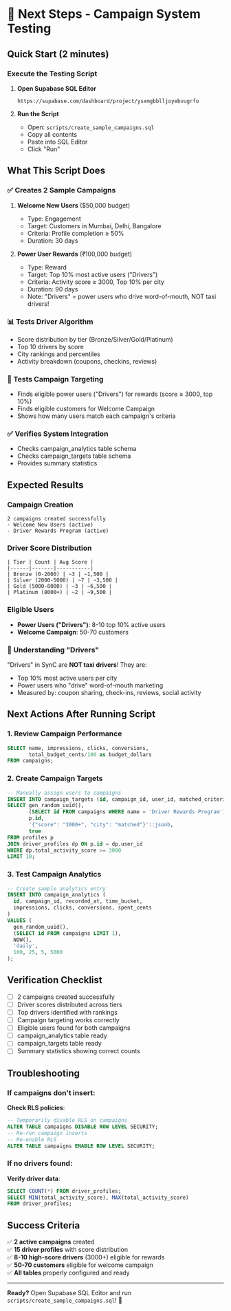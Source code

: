 # 🚀 Next Steps - Campaign System Testing

## Quick Start (2 minutes)

### Execute the Testing Script

1. **Open Supabase SQL Editor**
   ```
   https://supabase.com/dashboard/project/ysxmgbblljoyebvugrfo
   ```

2. **Run the Script**
   - Open: `scripts/create_sample_campaigns.sql`
   - Copy all contents
   - Paste into SQL Editor
   - Click "Run"

## What This Script Does

### ✅ Creates 2 Sample Campaigns

1. **Welcome New Users** ($50,000 budget)
   - Type: Engagement
   - Target: Customers in Mumbai, Delhi, Bangalore
   - Criteria: Profile completion ≥ 50%
   - Duration: 30 days

2. **Power User Rewards** (₹100,000 budget)
   - Type: Reward
   - Target: Top 10% most active users ("Drivers")
   - Criteria: Activity score ≥ 3000, Top 10% per city
   - Duration: 90 days
   - Note: "Drivers" = power users who drive word-of-mouth, NOT taxi drivers!

### 📊 Tests Driver Algorithm

- Score distribution by tier (Bronze/Silver/Gold/Platinum)
- Top 10 drivers by score
- City rankings and percentiles
- Activity breakdown (coupons, checkins, reviews)

### 🎯 Tests Campaign Targeting

- Finds eligible power users ("Drivers") for rewards (score ≥ 3000, top 10%)
- Finds eligible customers for Welcome Campaign
- Shows how many users match each campaign's criteria

### ✅ Verifies System Integration

- Checks campaign_analytics table schema
- Checks campaign_targets table schema
- Provides summary statistics

## Expected Results

### Campaign Creation
```
2 campaigns created successfully
- Welcome New Users (active)
- Driver Rewards Program (active)
```

### Driver Score Distribution
```
| Tier | Count | Avg Score |
|------|-------|-----------|
| Bronze (0-2000) | ~3 | ~1,500 |
| Silver (2000-5000) | ~7 | ~3,500 |
| Gold (5000-8000) | ~3 | ~6,500 |
| Platinum (8000+) | ~2 | ~9,500 |
```

### Eligible Users
- **Power Users ("Drivers")**: 8-10 top 10% active users
- **Welcome Campaign**: 50-70 customers

### 📖 Understanding "Drivers"
"Drivers" in SynC are **NOT taxi drivers**! They are:
- Top 10% most active users per city
- Power users who "drive" word-of-mouth marketing
- Measured by: coupon sharing, check-ins, reviews, social activity

## Next Actions After Running Script

### 1. Review Campaign Performance
```sql
SELECT name, impressions, clicks, conversions,
       total_budget_cents/100 as budget_dollars
FROM campaigns;
```

### 2. Create Campaign Targets
```sql
-- Manually assign users to campaigns
INSERT INTO campaign_targets (id, campaign_id, user_id, matched_criteria, is_driver)
SELECT gen_random_uuid(), 
       (SELECT id FROM campaigns WHERE name = 'Driver Rewards Program'),
       p.id, 
       '{"score": "3000+", "city": "matched"}'::jsonb,
       true
FROM profiles p
JOIN driver_profiles dp ON p.id = dp.user_id
WHERE dp.total_activity_score >= 3000
LIMIT 10;
```

### 3. Test Campaign Analytics
```sql
-- Create sample analytics entry
INSERT INTO campaign_analytics (
  id, campaign_id, recorded_at, time_bucket,
  impressions, clicks, conversions, spent_cents
)
VALUES (
  gen_random_uuid(),
  (SELECT id FROM campaigns LIMIT 1),
  NOW(),
  'daily',
  100, 25, 5, 5000
);
```

## Verification Checklist

- [ ] 2 campaigns created successfully
- [ ] Driver scores distributed across tiers
- [ ] Top drivers identified with rankings
- [ ] Campaign targeting works correctly
- [ ] Eligible users found for both campaigns
- [ ] campaign_analytics table ready
- [ ] campaign_targets table ready
- [ ] Summary statistics showing correct counts

## Troubleshooting

### If campaigns don't insert:
**Check RLS policies**:
```sql
-- Temporarily disable RLS on campaigns
ALTER TABLE campaigns DISABLE ROW LEVEL SECURITY;
-- Re-run campaign inserts
-- Re-enable RLS
ALTER TABLE campaigns ENABLE ROW LEVEL SECURITY;
```

### If no drivers found:
**Verify driver data**:
```sql
SELECT COUNT(*) FROM driver_profiles;
SELECT MIN(total_activity_score), MAX(total_activity_score) 
FROM driver_profiles;
```

## Success Criteria

✅ **2 active campaigns** created  
✅ **15 driver profiles** with score distribution  
✅ **8-10 high-score drivers** (3000+) eligible for rewards  
✅ **50-70 customers** eligible for welcome campaign  
✅ **All tables** properly configured and ready  

---

**Ready?** Open Supabase SQL Editor and run `scripts/create_sample_campaigns.sql`! 🎯
